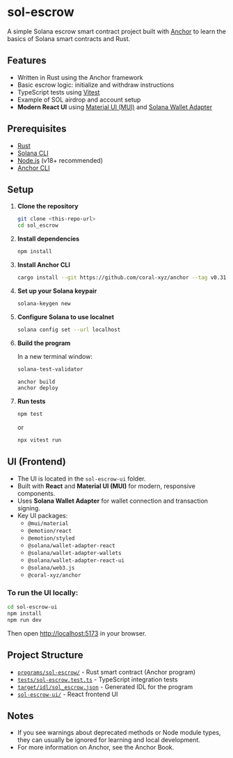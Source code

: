 # sol-escrow

A simple Solana escrow smart contract project built with [Anchor](https://book.anchor-lang.com/) to learn the basics of Solana smart contracts and Rust.

## Features

- Written in Rust using the Anchor framework
- Basic escrow logic: initialize and withdraw instructions
- TypeScript tests using [Vitest](https://vitest.dev/)
- Example of SOL airdrop and account setup
- **Modern React UI** using [Material UI (MUI)](https://mui.com/) and [Solana Wallet Adapter](https://github.com/solana-labs/wallet-adapter)

## Prerequisites

- [Rust](https://www.rust-lang.org/tools/install)
- [Solana CLI](https://docs.solana.com/cli/install-solana-cli-tools)
- [Node.js](https://nodejs.org/) (v18+ recommended)
- [Anchor CLI](https://book.anchor-lang.com/getting_started/installation.html)

## Setup

1. **Clone the repository**
   ```bash
   git clone <this-repo-url>
   cd sol_escrow
   ```
2. **Install dependencies**
   ```bash
   npm install
   ```
3. **Install Anchor CLI**
   ```bash
   cargo install --git https://github.com/coral-xyz/anchor --tag v0.31.1 anchor-cli --locked
   ```
4. **Set up your Solana keypair**
   ```bash
   solana-keygen new
   ```
5. **Configure Solana to use localnet**
   ```bash
   solana config set --url localhost
   ```
6. **Build the program**

   In a new terminal window:

   ```bash
   solana-test-validator
   ```

   ```bash
   anchor build
   anchor deploy
   ```

7. **Run tests**
   ```bash
   npm test
   ```
   or
   ```bash
   npx vitest run
   ```

## UI (Frontend)

- The UI is located in the `sol-escrow-ui` folder.
- Built with **React** and **Material UI (MUI)** for modern, responsive components.
- Uses **Solana Wallet Adapter** for wallet connection and transaction signing.
- Key UI packages:
  - `@mui/material`
  - `@emotion/react`
  - `@emotion/styled`
  - `@solana/wallet-adapter-react`
  - `@solana/wallet-adapter-wallets`
  - `@solana/wallet-adapter-react-ui`
  - `@solana/web3.js`
  - `@coral-xyz/anchor`

### To run the UI locally:

```bash
cd sol-escrow-ui
npm install
npm run dev
```

Then open [http://localhost:5173](http://localhost:5173) in your browser.

## Project Structure

- [`programs/sol-escrow/`](programs/sol-escrow/) - Rust smart contract (Anchor program)
- [`tests/sol-escrow.test.ts`](tests/sol-escrow.test.ts) - TypeScript integration tests
- [`target/idl/sol_escrow.json`](target/idl/sol_escrow.json) - Generated IDL for the program
- [`sol-escrow-ui/`](sol-escrow-ui/) - React frontend UI

## Notes

- If you see warnings about deprecated methods or Node module types, they can usually be ignored for learning and local development.
- For more information on Anchor, see the Anchor Book.
